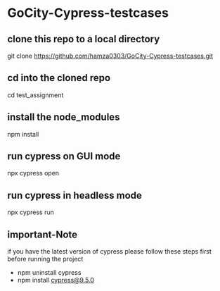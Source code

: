# GoCity-Cypress-testcases

## clone this repo to a local directory
git clone https://github.com/hamza0303/GoCity-Cypress-testcases.git

## cd into the cloned repo
cd test_assignment

## install the node_modules
npm install

## run cypress on GUI mode 
npx cypress open 

## run cypress in headless mode 
npx cypress run 

## important-Note
if you have the latest version of cypress please follow these steps first before running the project
* npm uninstall cypress
* npm install cypress@9.5.0
